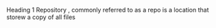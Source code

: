 Heading 1
Repository , commonly referred to as a repo is a location that storew a copy of all files
